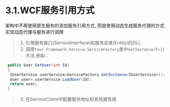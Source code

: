 # 3.1.WCF服务引用方式
架构中不再使用原生服务的添加服务引用方式, 而是使用动态生成服务代理的方式实现动态代理与服务进行调用
>1. 引用服务接口(ServiceInterface)和服务实体(Entity)的DLL.
>2. 调用```tour.Framework.Service.ServiceFactory```类中```GetInstance<T>()```方法,例如：
```C#
 public User GetUser(int Id)
 {
  IUserService userService=ServiceFactory.GetInstance<IUserService>();
  User user= userService.LoadUser(Id);
  return user;
 }
```
>3. 在ServiceClient中配置服务地址和其他属性值
